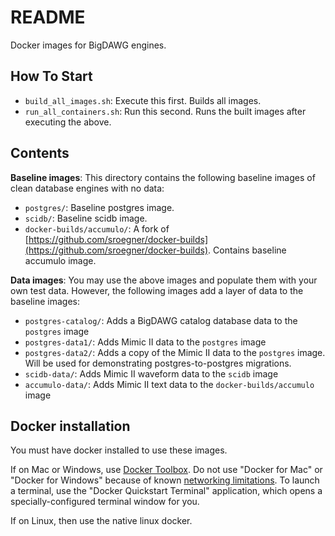 # README #

Docker images for BigDAWG engines.

## How To Start

* `build_all_images.sh`: Execute this first. Builds all images.
* `run_all_containers.sh`: Run this second. Runs the built images after executing the above.

## Contents

**Baseline images**: This directory contains the following baseline images of clean database engines with no data:

* `postgres/`: Baseline postgres image.
* `scidb/`: Baseline scidb image.
* `docker-builds/accumulo/`: A fork of [https://github.com/sroegner/docker-builds](https://github.com/sroegner/docker-builds). Contains baseline accumulo image.

**Data images**: You may use the above images and populate them with your own test data. However, the following images add a layer of data to the baseline images:

* `postgres-catalog/`: Adds a BigDAWG catalog database data to the `postgres` image
* `postgres-data1/`: Adds Mimic II data to the `postgres` image
* `postgres-data2/`: Adds a copy of the Mimic II data to the `postgres` image. Will be used for demonstrating postgres-to-postgres migrations.
* `scidb-data/`: Adds Mimic II waveform data to the `scidb` image
* `accumulo-data/`: Adds Mimic II text data to the `docker-builds/accumulo` image

## Docker installation

You must have docker installed to use these images.

If on Mac or Windows, use [Docker Toolbox](https://docs.docker.com/toolbox/overview/). Do not use "Docker for Mac" or "Docker for Windows" because of known [networking limitations](https://docs.docker.com/docker-for-mac/networking/#/known-limitations-use-cases-and-workarounds). To launch a terminal, use the "Docker Quickstart Terminal" application, which opens a specially-configured terminal window for you.

If on Linux, then use the native linux docker.	
